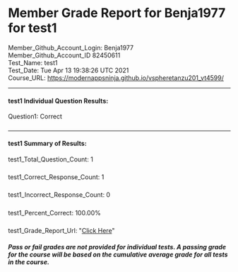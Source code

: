 # Member Grade Report for Benja1977 for test1  
   
Member_Github_Account_Login: Benja1977  
Member_Github_Account_ID 82450611  
Test_Name: test1  
Test_Date: Tue Apr 13 19:38:26 UTC 2021  
Course_URL: https://modernappsninja.github.io/vspheretanzu201_vt4599/  
   
---  
#### test1 Individual Question Results:  
Question1: Correct  
#####  
---  
#### test1 Summary of Results:  
test1_Total_Question_Count: 1  
#####  
test1_Correct_Response_Count: 1  
#####  
test1_Incorrect_Response_Count: 0  
#####  
test1_Percent_Correct: 100.00%  
#####  
test1_Grade_Report_Url: "[Click Here](https://github.com/modernappsninjas/Benja1977/blob/main/static/userdata/courses/vspheretanzu201_vt4599/grade_report.pr75.test1.md)"
##### Pass or fail grades are not provided for individual tests. A passing grade for the course will be based on the cumulative average grade for all tests in the course.  
